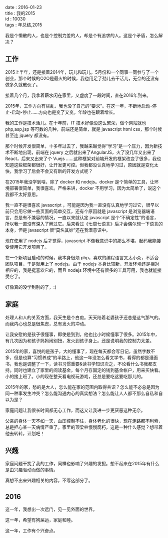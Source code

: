 date : 2016-01-23  
title : 我的2015  
id : 10030  
tags : 年总结,2015  

我是个懒散的人，也是个控制力差的人，却是个有追求的人。这是个矛盾，怎么解决？

## 工作

2015上半年，还是接着2014年，玩儿和玩儿。5月份和一个同事一同参与了一个创业，那个时候的O2O是最火的时候，我也用足了劲儿去干活儿，无奈的还没有做多久就散伙了。

接着几个月，我拿着薪水闲在家里，又虚度了一段时间，直在2016年到来。

2015年，工作方向有些乱，我也没了自己的“要求”。在这一年，不断地启动-停止-启动-停止……方向也是变了又变。年龄也在跟着增长。

我的工作是技术活儿。在十年前，IT 技术好像没这么繁荣，做个网站就也 php,asp,jsp 等可数的几种，前端还是简单，就是 javascript html css，那个时候甚至连 jquery 都没有。

那个时候开发很简单，十多年过去了，我越来越觉得“学习”是一个压力，因为新技术不断地出现，前端在 jquery 之后就出来了AngularJS，火了没几年又出来了 React，后来又出来了个 Vuejs ……这种框架对前端开发的框架改变了很多，我也知道这些框架都很好，让开发更可控。但我都没认真地学习过，原因就是变化太快，我学习了后会不会又有新的开发方式呢？

在2015年我没学到啥，除了 docker 和 nodejs。docker 是个简单的工具，让环境部署很简单，我很喜欢。严格来讲，docker 不用学习，因为太简单了，说这个我都不太好意思。

我一直不是很喜欢 javascript ，可能是因为我一直没有认真地学习过它，很早以前只会用它做一些页面的简单交互，还有个原因就是 javascript 是浏览器端语言，总是有不兼容的情况，一直以来就认定 javascript 是个“不确定性”的语言，所以我一直没有深入了解过它。后来看过《七周七语言》后才会偶尔想一下语言的本身，但是 javascript 很“莫名其妙”还在我潜意识中。

现在使用了 nodejs 后才觉得，javascript 不像我意识中的那么不堪，起码我能接受使用它开发项目了。

在一个新项目启动的时候，我本身很烦 php，喜欢的编程语言又太小众，不适合团队项目，于是就用上了 nodejs。由于 nodejs 本身比较新，开发环境还是相对相应的，我是挺喜欢它的，而且 nodejs 环境中还有很多的工具可用，我也就能接受它了。

好像真的没学到别的了，:(

## 家庭

处理人和人的关系方面，我天生是个白痴。天天陪着老婆孩子还总是这气那气的。而我内心也总是很焦虑，总有发火的冲动。

让我安慰的是孩子很懂事，即使是到到，他也比小时候懂事了很多。2015年中，有几次因为和孩子妈妈闹别扭，发火到孩子身上。还是说明我的控制力太差。

2015年的家，喜悦的是孩子，大的懂事了，现在每天都会写日记，虽然字数不多，但是也算“习惯养成”的半路上，他这一年没怎么看文学书，看得的都是漫画书，我也是调整了一下，读书习惯重要&读书学知识次之，不论看什么书我都支持。同时也建立了家里的阅读基金，每个月存固定的钱到基金帐户，用来买快看。小的接上班了。小的现在整天看电视玩游戏，还总是要吃这要吃那儿的。

2015年的家，愁的是大人，怎么能在家的范围内取得共识？怎么能不必总是因为同一种事发生冲突？怎么能沟通内心的真实想法？怎么能让人人都不那么自私和自以为是？

家庭问题让我很长时间都无心工作，而这又让我进一步更厌恶这种无奈。

父亲的身体一天不如一天，血压控制不住，身体老化的很快，现在走路都不利索，总是担心某一天病情严重了。家里的顶梁柱慢慢腐朽，这是一种什么感觉？想带着他去转转，计划吧！

## 兴趣

家庭问题干扰了我的工作，同样也影响了兴趣的发掘。想不起来在2015年有什么是由兴趣驱动而做的事情。

真想不出来兴趣相关的内容，不写这部分了。

## 2016

这一年，我想出一次远门，见一见外面的世界。

这一年，希望有狗屎运，家庭和睦。

这一年，工作有个兴奋点。